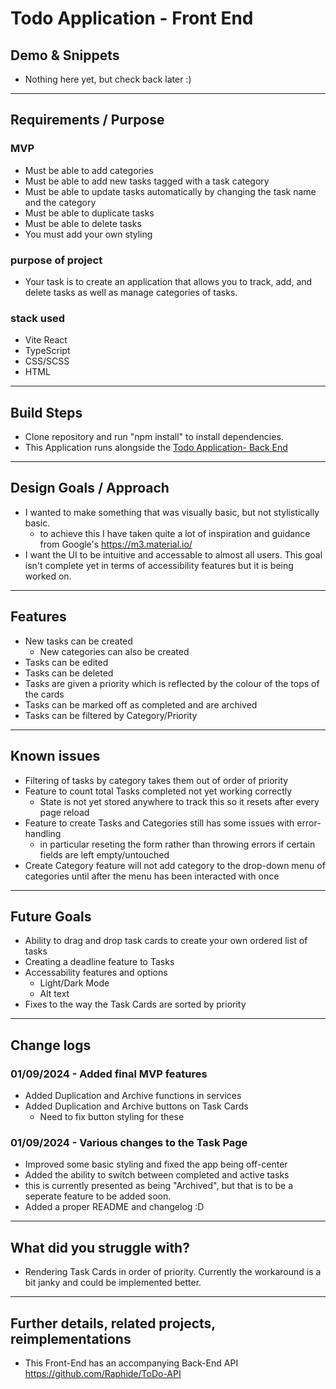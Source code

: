 # Todo Application - Front End

<!--
{add test badges here, all projects you build from here on out will have tests, therefore you should have github workflow badges at the top of your repositories: [Github Workflow Badges](https://docs.github.com/en/actions/monitoring-and-troubleshooting-workflows/adding-a-workflow-status-badge)} -->

## Demo & Snippets

<!--
-   Include hosted link
-   Include images of app if CLI or Client App -->
- Nothing here yet, but check back later :) 

---

## Requirements / Purpose

### MVP

- Must be able to add categories
- Must be able to add new tasks tagged with a task category
- Must be able to update tasks automatically by changing the task name and the category
- Must be able to duplicate tasks
- Must be able to delete tasks
- You must add your own styling

### purpose of project

- Your task is to create an application that allows you to track, add, and delete tasks as well as manage categories of tasks.

### stack used

- Vite React
- TypeScript
- CSS/SCSS
- HTML

---

## Build Steps

- Clone repository and run "npm install" to install dependencies.
- This Application runs alongside the <a href="https://github.com/Raphide/ToDo-API">Todo Application- Back End</a>

---

## Design Goals / Approach

- I wanted to make something that was visually basic, but not stylistically basic.
  - to achieve this I have taken quite a lot of inspiration and guidance from Google's <a>https://m3.material.io/</a>
- I want the UI to be intuitive and accessable to almost all users. This goal isn't complete yet in terms of accessibility features but it is being worked on.

---

## Features

- New tasks can be created
  - New categories can also be created
- Tasks can be edited
- Tasks can be deleted 
- Tasks are given a priority which is reflected by the colour of the tops of the cards
- Tasks can be marked off as completed and are archived
- Tasks can be filtered by Category/Priority

---

## Known issues

- Filtering of tasks by category takes them out of order of priority
- Feature to count total Tasks completed not yet working correctly
  - State is not yet stored anywhere to track this so it resets after every page reload
- Feature to create Tasks and Categories still has some issues with error-handling
  - in particular reseting the form rather than throwing errors if certain fields are left empty/untouched
- Create Category feature will not add category to the drop-down menu of categories until after the menu has been interacted with once

---

## Future Goals

- Ability to drag and drop task cards to create your own ordered list of tasks
- Creating a deadline feature to Tasks
- Accessability features and options
  - Light/Dark Mode
  - Alt text
- Fixes to the way the Task Cards are sorted by priority

---

## Change logs

### 01/09/2024 - Added final MVP features

- Added Duplication and Archive functions in services
- Added Duplication and Archive buttons on Task Cards
  - Need to fix button styling for these

### 01/09/2024 - Various changes to the Task Page

- Improved some basic styling and fixed the app being off-center
- Added the ability to switch between completed and active tasks
- this is currently presented as being "Archived", but that is to be a seperate feature to be added soon.
- Added a proper README and changelog :D 

---

## What did you struggle with?

- Rendering Task Cards in order of priority. Currently the workaround is a bit janky and could be implemented better.

---

<!-- ## Licensing Details

- What type of license are you releasing this under?

--- -->

## Further details, related projects, reimplementations

- This Front-End has an accompanying Back-End API <a>https://github.com/Raphide/ToDo-API</a>
